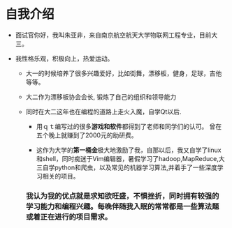 # 自我介绍

- 面试官你好，我叫朱亚非，来自南京航空航天大学物联网工程专业，目前大三。

- 我性格乐观，积极向上，热爱运动。

  - 大一的时候培养了很多兴趣爱好，比如街舞，漂移板，健身，足球，吉他等等。

  - 大二作为漂移板协会会长, 锻炼了自己的组织和领导能力

  - 同时在大二这年也在编程的道路上走火入魔，自学Qt以后.

    - 用ｑｔ编写过的很多**游戏和软件**都得到了老师和同学们的认可。 曾在五个晚上就赚到了2000元的助研费。

    - 这作为大学的**第一桶金**极大地激励了我，自那以后，我又自学了linux和shell，同时痴迷于Vim编辑器，暑假学习了hadoop,MapReduce,大三自学python和爬虫，以及常见的机器学习算法,并着手了一些深度学习相关的项目。

    ### 我认为我的优点就是求知欲旺盛，不惧挫折，同时拥有较强的学习能力和编程兴趣。每晚伴随我入眠的常常都是一些算法题或着正在进行的项目需求。

